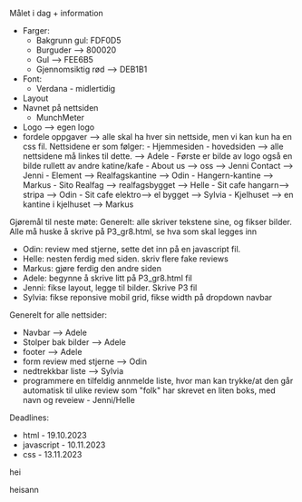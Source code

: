 Målet i dag + information
- Farger:
    - Bakgrunn gul: FDF0D5
    - Burguder --> 800020 
    - Gul --> FEE6B5 
    - Gjennomsiktig rød --> DEB1B1 
- Font: 
    - Verdana - midlertidig 
- Layout 
- Navnet på nettsiden 
    - MunchMeter
- Logo --> egen logo 
- fordele oppgaver --> alle skal ha hver sin nettside, men vi kan kun ha en css fil. 
    Nettsidene er som følger: 
        - Hjemmesiden - hovedsiden --> alle nettsidene må linkes til dette.  --> Adele 
            - Første er bilde av logo også en bilde rullett av andre katine/kafe 
        - About us --> oss --> Jenni
            Contact --> Jenni 
        - Element --> Realfagskantine --> Odin 
        - Hangern-kantine --> Markus 
        - Sito Realfag --> realfagsbygget --> Helle 
        - Sit cafe hangarn--> stripa --> Odin 
        - Sit cafe elektro--> el bygget --> Sylvia 
        - Kjelhuset --> en kantine i kjelhuset --> Markus 


Gjøremål til neste møte: Generelt: alle skriver tekstene sine, og fikser bilder. 
Alle må huske å skrive på P3_gr8.html, se hva som skal legges inn 
- Odin: review med stjerne, sette det inn på en javascript fil. 
- Helle: nesten ferdig med siden. skriv flere fake reviews
- Markus: gjøre ferdig den andre siden 
- Adele: begynne å skrive litt på P3_gr8.html fil 
- Jenni: fikse layout, legge til bilder. Skrive P3 fil
- Sylvia: fikse reponsive mobil grid, fikse width på dropdown navbar 

Generelt for alle nettsider:
- Navbar --> Adele
- Stolper bak bilder --> Adele
- footer --> Adele
- form review med stjerne --> Odin
- nedtrekkbar liste --> Sylvia
- programmere en tilfeldig annmelde liste, hvor man kan trykke/at den går automatisk til ulike review som "folk" har skrevet 
    en liten boks, med navn og reveiew - Jenni/Helle 

Deadlines:
 - html - 19.10.2023
 - javascript - 10.11.2023
 - css - 13.11.2023

 hei

 heisann
